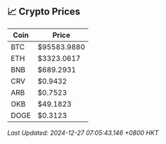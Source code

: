 ## 📈 Crypto Prices

| Coin | Price |
| ---- | ----- |
| BTC | $95583.9880 |
| ETH | $3323.0617 |
| BNB | $689.2931 |
| CRV | $0.9432 |
| ARB | $0.7523 |
| OKB | $49.1823 |
| DOGE | $0.3123 |

_Last Updated: 2024-12-27 07:05:43.146 +0800 HKT_